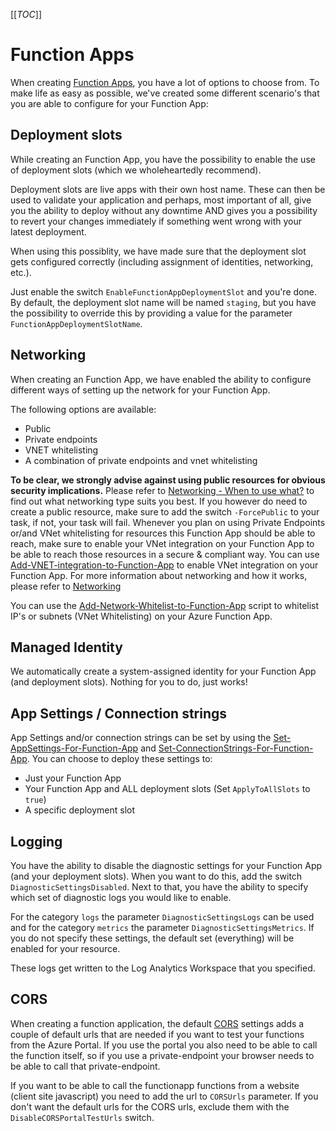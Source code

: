 [[_TOC_]]

# Function Apps

When creating [Function Apps](/Azure/AzDocs-v1/Scripts/Functions/Create-Function-App), you have a lot of options to choose from. To make life as easy as possible, we've created some different scenario's that you are able to configure for your Function App:

## Deployment slots

While creating an Function App, you have the possibility to enable the use of deployment slots (which we wholeheartedly recommend).

Deployment slots are live apps with their own host name. These can then be used to validate your application and perhaps, most important of all, give you the ability to deploy without any downtime AND gives you a possibility to revert your changes immediately if something went wrong with your latest deployment.

When using this possiblity, we have made sure that the deployment slot gets configured correctly (including assignment of identities, networking, etc.).

Just enable the switch `EnableFunctionAppDeploymentSlot` and you're done. By default, the deployment slot name will be named `staging`, but you have the possibility to override this by providing a value for the parameter `FunctionAppDeploymentSlotName`.

## Networking

When creating an Function App, we have enabled the ability to configure different ways of setting up the network for your Function App.

The following options are available:

- Public
- Private endpoints
- VNET whitelisting
- A combination of private endpoints and vnet whitelisting

**To be clear, we strongly advise against using public resources for obvious security implications.** Please refer to [Networking - When to use what?](/Azure/General-Documentation/Networking#when-to-use-what?) to find out what networking type suits you best. If you however do need to create a public resource, make sure to add the switch `-ForcePublic` to your task, if not, your task will fail. Whenever you plan on using Private Endpoints or/and VNet whitelisting for resources this Function App should be able to reach, make sure to enable your VNet integration on your Function App to be able to reach those resources in a secure & compliant way. You can use [Add-VNET-integration-to-Function-App](/Azure/AzDocs-v1/Scripts/Functions/Add-VNet-integration-to-Function-App) to enable VNet integration on your Function App. For more information about networking and how it works, please refer to [Networking](/Azure/General-Documentation/Networking)

You can use the [Add-Network-Whitelist-to-Function-App](/Azure/AzDocs-v1/Scripts/Functions/Add-Network-Whitelist-to-Function-App) script to whitelist IP's or subnets (VNet Whitelisting) on your Azure Function App.

## Managed Identity

We automatically create a system-assigned identity for your Function App (and deployment slots). Nothing for you to do, just works!

## App Settings / Connection strings

App Settings and/or connection strings can be set by using the [Set-AppSettings-For-Function-App](/Azure/AzDocs-v1/Scripts/Functions/Set-AppSettings-For-Function-App) and [Set-ConnectionStrings-For-Function-App](/Azure/AzDocs-v1/Scripts/Functions/Set-ConnectionStrings-For-Function-App). You can choose to deploy these settings to:

- Just your Function App
- Your Function App and ALL deployment slots (Set `ApplyToAllSlots` to `true`)
- A specific deployment slot

## Logging

You have the ability to disable the diagnostic settings for your Function App (and your deployment slots). When you want to do this, add the switch `DiagnosticSettingsDisabled`. Next to that, you have the ability to specify which set of diagnostic logs you would like to enable.

For the category `logs` the parameter `DiagnosticSettingsLogs` can be used and for the category `metrics` the parameter `DiagnosticSettingsMetrics`. If you do not specify these settings, the default set (everything) will be enabled for your resource.

These logs get written to the Log Analytics Workspace that you specified.

## CORS

When creating a function application, the default [CORS](https://docs.microsoft.com/en-us/azure/azure-functions/security-concepts#restrict-cors-access) settings adds a couple of default urls that are needed if you want to test your functions from the Azure Portal. If you use the portal you also need to be able to call the function itself, so if you use a private-endpoint your browser needs to be able to call that private-endpoint.

If you want to be able to call the functionapp functions from a website (client site javascript) you need to add the url to `CORSUrls` parameter. If you don't want the default urls for the CORS urls, exclude them with the `DisableCORSPortalTestUrls` switch.
